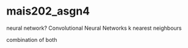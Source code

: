 # mais202_asgn4
 
neural network?
Convolutional Neural Networks
k nearest neighbours

combination of both